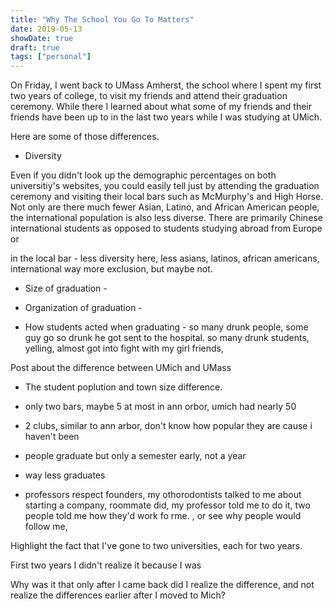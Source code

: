 ```yaml
---
title: "Why The School You Go To Matters"
date: 2019-05-13
showDate: true
draft: true
tags: ["personal"]
---
```


On Friday, I went back to UMass Amherst, the school where I spent my first two years of college, to visit my friends and attend their graduation ceremony. While there I learned about what some of my friends and their friends have been up to in the last two years while I was studying at UMich.

Here are some of those differences.

- Diversity

Even if you didn't look up the demographic percentages on both universitiy's websites, you could easily tell just by attending the graduation ceremony and visiting their local bars such as McMurphy's and High Horse. Not only are there much fewer Asian, Latino, and African American people, the international population is also less diverse. There are primarily Chinese international students as opposed to students studying abroad from Europe or

in the local bar - less diversity here, less asians, latinos, african americans, international
way more exclusion, but maybe not.

- Size of graduation -

- Organization of graduation -

- How students acted when graduating - so many drunk people, some guy go so drunk he got sent to the hospital. so many drunk students, yelling, almost got into fight with my girl friends,

Post about the difference between UMich and UMass

- The student poplution and town size difference.

- only two bars, maybe 5 at most in ann orbor, umich had nearly 50

- 2 clubs, similar to ann arbor, don't know how popular they are cause i haven't been

- people graduate but only a semester early, not a year

- way less graduates

- professors respect founders, my othorodontists talked to me about starting a company, roommate did, my professor told me to do it, two people told me how they'd work fo rme. , or see why people would follow me,


Highlight the fact that I've gone to two universities, each for two years.

First two years I didn't realize it because I was


Why was it that only after I came back did I realize the difference, and not realize the differences earlier after I moved to Mich?

